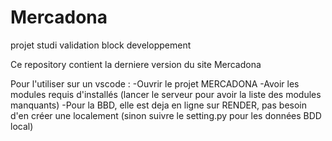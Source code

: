 # Mercadona
projet studi validation block developpement

Ce repository contient la derniere version du site Mercadona

Pour l'utiliser sur un vscode :
-Ouvrir le projet MERCADONA
-Avoir les modules requis d'installés (lancer le serveur pour avoir la liste des modules manquants)
-Pour la BBD, elle est deja en ligne sur RENDER, pas besoin d'en créer une localement (sinon suivre le setting.py pour les données BDD local)

